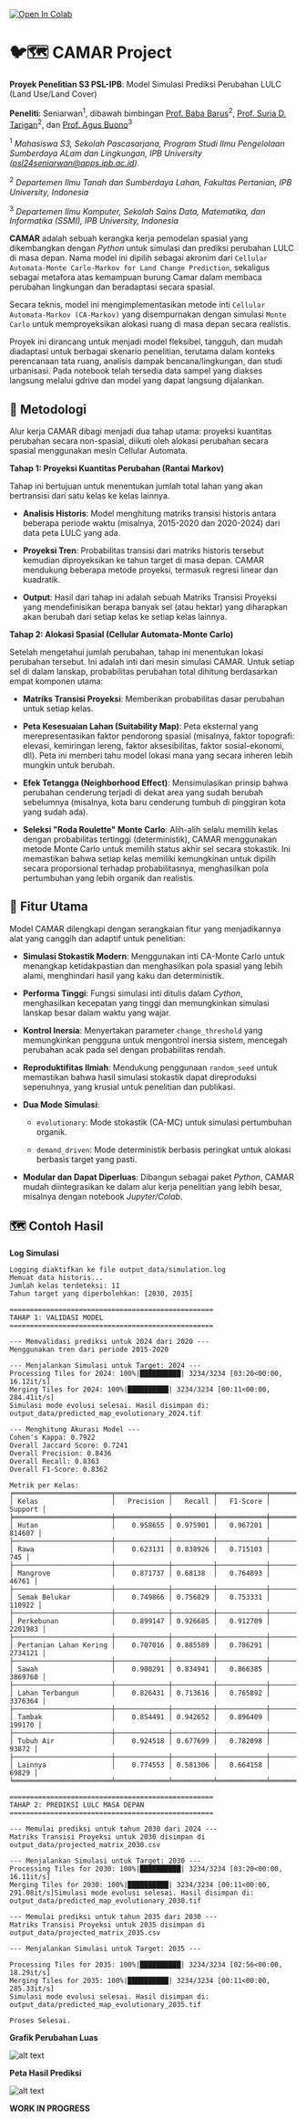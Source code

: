 [![Open In Colab](https://colab.research.google.com/assets/colab-badge.svg)](https://colab.research.google.com/drive/XXXXXXXXXXXXXXXXX#offline=true&sandboxMode=true)
# 🐦🗺️ CAMAR Project 
**Proyek Penelitian S3 PSL-IPB**: Model Simulasi Prediksi Perubahan LULC (Land Use/Land Cover)

**Peneliti**: Seniarwan<sup>1</sup>, dibawah bimbingan [Prof. Baba Barus](https://scholar.google.co.id/citations?hl=id&user=zOtjie8AAAAJ)<sup>2</sup>, [Prof. Suria D. Tarigan](https://scholar.google.com/citations?user=ukdzSPsAAAAJ&hl=id&oi=ao)<sup>2</sup>, dan [Prof. Agus Buono](https://scholar.google.com/citations?user=CDIv9k0AAAAJ&hl=en)<sup>3</sup>

   <sup>1</sup> *Mahasiswa S3, Sekolah Pascasarjana, Program Studi Ilmu Pengelolaan Sumberdaya ALam dan Lingkungan, IPB University (psl24seniarwan@apps.ipb.ac.id).*
   
   <sup>2</sup> *Departemen Ilmu Tanah dan Sumberdaya Lahan, Fakultas Pertanian, IPB University, Indonesia*
   
   <sup>3</sup> *Departemen Ilmu Komputer, Sekolah Sains Data, Matematika, dan Informatika (SSMI), IPB University, Indonesia*

**CAMAR** adalah sebuah kerangka kerja pemodelan spasial yang dikembangkan dengan _Python_ untuk simulasi dan prediksi perubahan LULC di masa depan. Nama model ini dipilih sebagai akronim dari `Cellular Automata-Monte Carlo-Markov for Land Change Prediction`, sekaligus sebagai metafora atas kemampuan burung Camar dalam membaca perubahan lingkungan dan beradaptasi secara spasial.

Secara teknis, model ini mengimplementasikan metode inti `Cellular Automata-Markov (CA-Markov)` yang disempurnakan dengan simulasi `Monte Carlo` untuk memproyeksikan alokasi ruang di masa depan secara realistis.

Proyek ini dirancang untuk menjadi model fleksibel, tangguh, dan mudah diadaptasi untuk berbagai skenario penelitian, terutama dalam konteks perencanaan tata ruang, analisis dampak bencana/lingkungan, dan studi urbanisasi. Pada notebook telah tersedia data sampel yang diakses langsung melalui gdrive dan model yang dapat langsung dijalankan.

## 🧠 Metodologi

Alur kerja CAMAR dibagi menjadi dua tahap utama: proyeksi kuantitas perubahan secara non-spasial, diikuti oleh alokasi perubahan secara spasial menggunakan mesin Cellular Automata.

**Tahap 1: Proyeksi Kuantitas Perubahan (Rantai Markov)**

Tahap ini bertujuan untuk menentukan jumlah total lahan yang akan bertransisi dari satu kelas ke kelas lainnya.

- **Analisis Historis**: Model menghitung matriks transisi historis antara beberapa periode waktu (misalnya, 2015-2020 dan 2020-2024) dari data peta LULC yang ada.

- **Proyeksi Tren**: Probabilitas transisi dari matriks historis tersebut kemudian diproyeksikan ke tahun target di masa depan. CAMAR mendukung beberapa metode proyeksi, termasuk regresi linear dan kuadratik.

- **Output**: Hasil dari tahap ini adalah sebuah Matriks Transisi Proyeksi yang mendefinisikan berapa banyak sel (atau hektar) yang diharapkan akan berubah dari setiap kelas ke setiap kelas lainnya.

**Tahap 2: Alokasi Spasial (Cellular Automata-Monte Carlo)**

Setelah mengetahui jumlah perubahan, tahap ini menentukan lokasi perubahan tersebut. Ini adalah inti dari mesin simulasi CAMAR. Untuk setiap sel di dalam lanskap, probabilitas perubahan total dihitung berdasarkan empat komponen utama:

- **Matriks Transisi Proyeksi**: Memberikan probabilitas dasar perubahan untuk setiap kelas.

- **Peta Kesesuaian Lahan (Suitability Map)**: Peta eksternal yang merepresentasikan faktor pendorong spasial (misalnya, faktor topografi: elevasi, kemiringan lereng, faktor aksesibilitas, faktor sosial-ekonomi, dll). Peta ini memberi tahu model lokasi mana yang secara inheren lebih mungkin untuk berubah.

- **Efek Tetangga (Neighborhood Effect)**: Mensimulasikan prinsip bahwa perubahan cenderung terjadi di dekat area yang sudah berubah sebelumnya (misalnya, kota baru cenderung tumbuh di pinggiran kota yang sudah ada).

- **Seleksi "Roda Roulette" Monte Carlo**: Alih-alih selalu memilih kelas dengan probabilitas tertinggi (deterministik), CAMAR menggunakan metode Monte Carlo untuk memilih status akhir sel secara stokastik. Ini memastikan bahwa setiap kelas memiliki kemungkinan untuk dipilih secara proporsional terhadap probabilitasnya, menghasilkan pola pertumbuhan yang lebih organik dan realistis.

## 🚀 Fitur Utama

Model CAMAR dilengkapi dengan serangkaian fitur yang menjadikannya alat yang canggih dan adaptif untuk penelitian:

- **Simulasi Stokastik Modern**: Menggunakan inti CA-Monte Carlo untuk menangkap ketidakpastian dan menghasilkan pola spasial yang lebih alami, menghindari hasil yang kaku dan deterministik.

- **Performa Tinggi**: Fungsi simulasi inti ditulis dalam _Cython_, menghasilkan kecepatan yang tinggi dan memungkinkan simulasi lanskap besar dalam waktu yang wajar.

- **Kontrol Inersia**: Menyertakan parameter `change_threshold` yang memungkinkan pengguna untuk mengontrol inersia sistem, mencegah perubahan acak pada sel dengan probabilitas rendah.

- **Reproduktifitas Ilmiah**: Mendukung penggunaan `random_seed` untuk memastikan bahwa hasil simulasi stokastik dapat direproduksi sepenuhnya, yang krusial untuk penelitian dan publikasi.

- **Dua Mode Simulasi**:

    - `evolutionary`: Mode stokastik (CA-MC) untuk simulasi pertumbuhan organik.
   
    - `demand_driven`: Mode deterministik berbasis peringkat untuk alokasi berbasis target yang pasti.

- **Modular dan Dapat Diperluas**: Dibangun sebagai paket _Python_, CAMAR mudah diintegrasikan ke dalam alur kerja penelitian yang lebih besar, misalnya dengan notebook _Jupyter/Colab_.


## 🗺️ Contoh Hasil

**Log Simulasi**

```
Logging diaktifkan ke file output_data/simulation.log
Memuat data historis...
Jumlah kelas terdeteksi: 11
Tahun target yang diperbolehkan: [2030, 2035]

==================================================
TAHAP 1: VALIDASI MODEL
==================================================

--- Memvalidasi prediksi untuk 2024 dari 2020 ---
Menggunakan tren dari periode 2015-2020

--- Menjalankan Simulasi untuk Target: 2024 ---
Processing Tiles for 2024: 100%|██████████| 3234/3234 [03:20<00:00, 16.12it/s]
Merging Tiles for 2024: 100%|██████████| 3234/3234 [00:11<00:00, 284.41it/s]
Simulasi mode evolusi selesai. Hasil disimpan di: output_data/predicted_map_evolutionary_2024.tif

--- Menghitung Akurasi Model ---
Cohen's Kappa: 0.7922
Overall Jaccard Score: 0.7241
Overall Precision: 0.8436
Overall Recall: 0.8363
Overall F1-Score: 0.8362

Metrik per Kelas:
╒════════════════════════╤═════════════╤══════════╤════════════╤═══════════╕
│ Kelas                  │   Precision │   Recall │   F1-Score │   Support │
╞════════════════════════╪═════════════╪══════════╪════════════╪═══════════╡
│ Hutan                  │    0.958655 │ 0.975901 │   0.967201 │    814607 │
├────────────────────────┼─────────────┼──────────┼────────────┼───────────┤
│ Rawa                   │    0.623131 │ 0.838926 │   0.715103 │       745 │
├────────────────────────┼─────────────┼──────────┼────────────┼───────────┤
│ Mangrove               │    0.871737 │ 0.68138  │   0.764893 │     46761 │
├────────────────────────┼─────────────┼──────────┼────────────┼───────────┤
│ Semak Belukar          │    0.749866 │ 0.756829 │   0.753331 │    110922 │
├────────────────────────┼─────────────┼──────────┼────────────┼───────────┤
│ Perkebunan             │    0.899147 │ 0.926685 │   0.912709 │   2201983 │
├────────────────────────┼─────────────┼──────────┼────────────┼───────────┤
│ Pertanian Lahan Kering │    0.707016 │ 0.885589 │   0.786291 │   2734121 │
├────────────────────────┼─────────────┼──────────┼────────────┼───────────┤
│ Sawah                  │    0.900291 │ 0.834941 │   0.866385 │   3869760 │
├────────────────────────┼─────────────┼──────────┼────────────┼───────────┤
│ Lahan Terbangun        │    0.826431 │ 0.713616 │   0.765892 │   3376364 │
├────────────────────────┼─────────────┼──────────┼────────────┼───────────┤
│ Tambak                 │    0.854491 │ 0.942652 │   0.896409 │    199170 │
├────────────────────────┼─────────────┼──────────┼────────────┼───────────┤
│ Tubuh Air              │    0.924518 │ 0.677699 │   0.782098 │     93872 │
├────────────────────────┼─────────────┼──────────┼────────────┼───────────┤
│ Lainnya                │    0.774553 │ 0.581306 │   0.664158 │     69829 │
╘════════════════════════╧═════════════╧══════════╧════════════╧═══════════╛

==================================================
TAHAP 2: PREDIKSI LULC MASA DEPAN
==================================================

--- Memulai prediksi untuk tahun 2030 dari 2024 ---
Matriks Transisi Proyeksi untuk 2030 disimpan di output_data/projected_matrix_2030.csv

--- Menjalankan Simulasi untuk Target: 2030 ---
Processing Tiles for 2030: 100%|██████████| 3234/3234 [03:20<00:00, 16.11it/s]
Merging Tiles for 2030: 100%|██████████| 3234/3234 [00:11<00:00, 291.08it/s]Simulasi mode evolusi selesai. Hasil disimpan di: output_data/predicted_map_evolutionary_2030.tif

--- Memulai prediksi untuk tahun 2035 dari 2030 ---
Matriks Transisi Proyeksi untuk 2035 disimpan di output_data/projected_matrix_2035.csv

--- Menjalankan Simulasi untuk Target: 2035 ---

Processing Tiles for 2035: 100%|██████████| 3234/3234 [02:56<00:00, 18.29it/s]
Merging Tiles for 2035: 100%|██████████| 3234/3234 [00:11<00:00, 285.33it/s]
Simulasi mode evolusi selesai. Hasil disimpan di: output_data/predicted_map_evolutionary_2035.tif

Proses Selesai.
```
**Grafik Perubahan Luas**

![alt text](result_chart.png)

**Peta Hasil Prediksi**  

![alt text](result_map.png)



**WORK IN PROGRESS**
